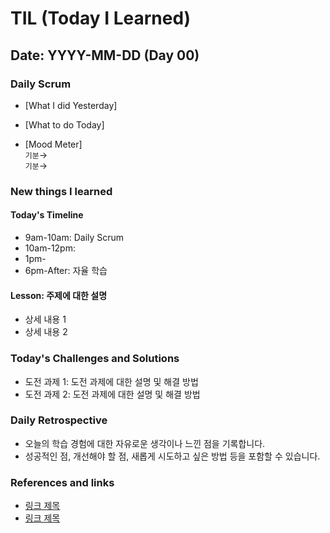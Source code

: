 # TIL (Today I Learned)

## Date: YYYY-MM-DD (Day 00)

### Daily Scrum
- [What I did Yesterday] <br>

- [What to do Today] <br>

- [Mood Meter] <br>
  `기분`→ 
  <br>`기분`→ 

### New things I learned
#### Today's Timeline
- 9am-10am: Daily Scrum
- 10am-12pm: 
- 1pm-
- 6pm-After: 자율 학습

#### Lesson: 주제에 대한 설명
- 상세 내용 1
- 상세 내용 2

### Today's Challenges and Solutions
- 도전 과제 1: 도전 과제에 대한 설명 및 해결 방법
- 도전 과제 2: 도전 과제에 대한 설명 및 해결 방법

### Daily Retrospective
- 오늘의 학습 경험에 대한 자유로운 생각이나 느낀 점을 기록합니다.
- 성공적인 점, 개선해야 할 점, 새롭게 시도하고 싶은 방법 등을 포함할 수 있습니다.

### References and links
- [링크 제목](URL)
- [링크 제목](URL)
